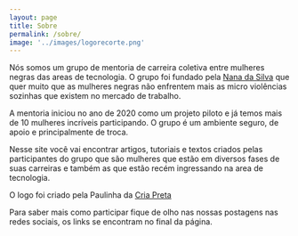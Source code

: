 ```yaml
---
layout: page
title: Sobre
permalink: /sobre/
image: '../images/logorecorte.png'
---
```


Nós somos um grupo de mentoria de carreira coletiva entre mulheres negras das areas de tecnologia. O grupo foi fundado pela [Nana da Silva](https://linktr.ee/shebangbash) que quer muito que as mulheres negras não enfrentem mais as micro violências sozinhas que existem no mercado de trabalho.

A mentoria iniciou no ano de 2020 como um projeto piloto e já temos mais de 10 mulheres incríveis participando. O grupo é um ambiente seguro, de apoio e principalmente de troca.

Nesse site você vai encontrar artigos, tutoriais e textos criados pelas participantes do grupo que são mulheres que estão em diversos fases de suas carreiras e também as que estão recém ingressando na area de tecnologia.

O logo foi criado pela Paulinha da [Cria Preta](https://www.instagram.com/cria.preta/)

Para saber mais como participar fique de olho nas nossas postagens nas redes sociais, os links se encontram no final da página.
